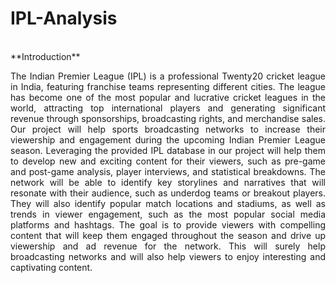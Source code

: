 # IPL-Analysis
<br>
**Introduction**
<br>
<p align = "justify">
The Indian Premier League (IPL) is a professional Twenty20 cricket league in India, featuring 
franchise teams representing different cities. The league has become one of the most popular 
and lucrative cricket leagues in the world, attracting top international players and generating 
significant revenue through sponsorships, broadcasting rights, and merchandise sales.
Our project will help sports broadcasting networks to increase their viewership and engagement 
during the upcoming Indian Premier League season. Leveraging the provided IPL database in our 
project will help them to develop new and exciting content for their viewers, such as pre-game 
and post-game analysis, player interviews, and statistical breakdowns. The network will be able 
to identify key storylines and narratives that will resonate with their audience, such as underdog 
teams or breakout players. They will also identify popular match locations and stadiums, as 
well as trends in viewer engagement, such as the most popular social media platforms and 
hashtags. The goal is to provide viewers with compelling content that will keep them engaged 
throughout the season and drive up viewership and ad revenue for the network. This will surely 
help broadcasting networks and will also help viewers to enjoy interesting and captivating 
content. </p>
